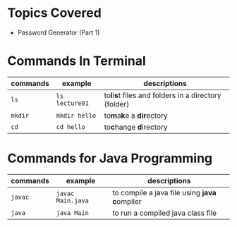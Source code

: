 # Topics Covered
- Password Generator (Part 1)


# Commands In Terminal

| commands | example        | descriptions                                             |
| ---------- | ---------------- | ---------------------------------------------------------- |
| `ls`     | `ls lecture01` | to**l**i**s**t files and folders in a directory (folder) |
| `mkdir`  | `mkdir hello`  | to**m**a**k**e a **dir**ectory                           |
| `cd`     | `cd hello`     | to**c**hange **d**irectory                               |

# Commands for Java Programming

| commands | example           | descriptions                                      |
| ---------- | ------------------- | --------------------------------------------------- |
| `javac`  | `javac Main.java` | to compile a java file using **java** **c**ompiler |
| `java`   | `java Main`       | to run a compiled java class file                 |

